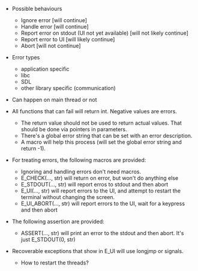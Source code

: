 - Possible behaviours
  - Ignore error [will continue]
  - Handle error [will continue]
  - Report error on stdout (UI not yet available) [will not likely continue]
  - Report error to UI [will likely continue]
  - Abort [will not continue]

- Error types
  - application specific
  - libc
  - SDL
  - other library specific (communication)

- Can happen on main thread or not

- All functions that can fail will return int. Negative values are errors.
  - The return value should not be used to return actual values. That should be done via pointers in parameters.
  - There's a global error string that can be set with an error description.
  - A macro will help this process (will set the global error string and return -1).

- For treating errors, the following macros are provided:
  - Ignoring and handling errors don't need macros.
  - E_CHECK(..., str) will return on error, but won't do anything else
  - E_STDOUT(..., str) will report erros to stdout and then abort
  - E_UI(..., str) will report errors to the UI, and attempt to restart the terminal without changing the screen.
  - E_UI_ABORT(..., str) will report errors to the UI, wait for a keypress and then abort

- The following assertion are provided:
  - ASSERT(..., str) will print an error to the stdout and then abort. It's just E_STDOUT(0, str)
  
- Recoverable exceptions that show in E_UI will use longjmp or signals.
  - How to restart the threads?